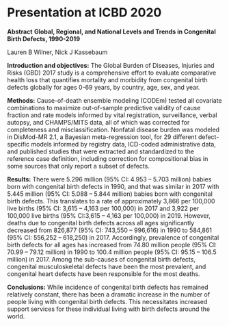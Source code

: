 # Presentation at ICBD 2020

**Abstract**
**Global, Regional, and National Levels and Trends in Congenital Birth Defects, 1990-2019**

Lauren B Wilner, Nick J Kassebaum

**Introduction and objectives:** The Global Burden of Diseases, Injuries and Risks (GBD) 2017 study is a comprehensive effort to evaluate comparative health loss that quantifies mortality and morbidity from congenital birth defects globally for ages 0-69 years, by country, age, sex, and
year.

**Methods:** Cause-of-death ensemble modeling (CODEm) tested all covariate combinations to maximize out-of-sample predictive validity of cause fraction and rate models informed by vital registration, surveillance, verbal autopsy, and CHAMPS/MITS data, all of which was corrected for completeness and misclassification. Nonfatal disease burden was modeled in DisMod-MR 2.1, a Bayesian meta-regression tool, for 29 different defect-specific models informed by registry data, ICD-coded administrative data, and published studies that were extracted and standardized to the reference case definition, including correction for compositional bias in some sources that only report a subset of defects.

**Results:** There were 5.296 million (95% CI: 4.953 – 5.703 million) babies born with congenital birth defects in 1990, and that was similar in 2017 with 5.445 million (95% CI: 5.088 – 5.844 million) babies born with congenital birth defects. This translates to a rate of approximately 3,866 per 100,000 live births (95% CI: 3,615 – 4,163 per 100,000) in 2017 and 3,922 per 100,000 live births (95% CI:3,615 – 4,163 per 100,000) in 2019. However, deaths due to congenital birth defects across all ages significantly decreased from 826,877 (95% CI: 743,550 – 996,616) in 1990 to 584,861 (95% CI: 556,252 – 618,250) in 2017. Accordingly, prevalence of congenital birth defects for all ages has increased from 74.80 million people (95% CI: 70.99 – 79.12 million) in 1990 to 100.4 million people (95% CI: 95.15 – 106.5 million) in 2017. Among the sub-causes of congenital birth defects, congenital musculoskeletal defects have been the most prevalent, and congenital heart defects have been responsible for the most deaths.

**Conclusions:** While incidence of congenital birth defects has remained relatively constant, there has been a dramatic increase in the number of people living with congenital birth defects. This necessitates increased support services for these individual living with birth defects around the world.